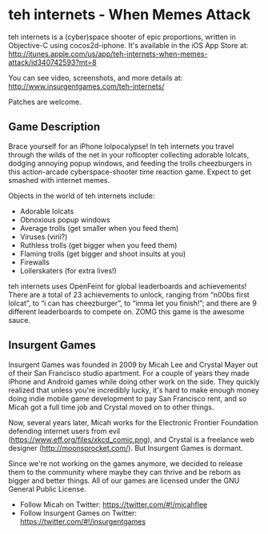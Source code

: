 teh internets - When Memes Attack
=================================

teh internets is a (cyber)space shooter of epic proportions, written in Objective-C using cocos2d-iphone. It's available in the iOS App Store at: http://itunes.apple.com/us/app/teh-internets-when-memes-attack/id340742593?mt=8

You can see video, screenshots, and more details at: http://www.insurgentgames.com/teh-internets/

Patches are welcome.

Game Description
----------------

Brace yourself for an iPhone lolpocalypse! In teh internets you travel through the wilds of the net in your roflcopter collecting adorable lolcats, dodging annoying popup windows, and feeding the trolls cheezburgers in this action-arcade cyberspace-shooter time reaction game. Expect to get smashed with internet memes.

Objects in the world of teh internets include:

* Adorable lolcats
* Obnoxious popup windows
* Average trolls (get smaller when you feed them)
* Viruses (virii?)
* Ruthless trolls (get bigger when you feed them)
* Flaming trolls (get bigger and shoot insults at you)
* Firewalls
* Lollerskaters (for extra lives!)

teh internets uses OpenFeint for global leaderboards and achievements! There are a total of 23 achievements to unlock, ranging from “n00bs first lolcat”, to “i can has cheezburger”, to “imma let you finish!”; and there are 9 different leaderboards to compete on. ZOMG this game is the awesome sauce.

Insurgent Games
---------------

Insurgent Games was founded in 2009 by Micah Lee and Crystal Mayer out of their San Francisco studio apartment. For a couple of years they made iPhone and Android games while doing other work on the side. They quickly realized that unless you're incredibly lucky, it's hard to make enough money doing indie mobile game development to pay San Francisco rent, and so Micah got a full time job and Crystal moved on to other things.

Now, several years later, Micah works for the Electronic Frontier Foundation defending internet users from evil (https://www.eff.org/files/xkcd_comic.png), and Crystal is a freelance web designer (http://moonsprocket.com/). But Insurgent Games is dormant.

Since we're not working on the games anymore, we decided to release them to the community where maybe they can thrive and be reborn as bigger and better things. All of our games are licensed under the GNU General Public License.

* Follow Micah on Twitter: https://twitter.com/#!/micahflee
* Follow Insurgent Games on Twitter: https://twitter.com/#!/insurgentgames

